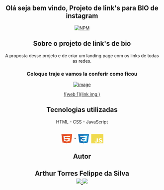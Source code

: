 <div align="center"> 
 
## Olá seja bem vindo, Projeto de link's para BIO de instagram 

[![NPM](https://img.shields.io/npm/l/react)](https://github.com/Thur17/links_BIO/blob/master/License)

## Sobre o projeto de link's de bio 

A proposta desse projeto e de criar um landing page com os links de todas as redes.
 
### Coloque traje e vamos la conferir como ficou
[![image](https://user-images.githubusercontent.com/88401848/175353653-dfa18f7a-768d-4bab-90f3-5c6c302af982.png)](link)

[![web 1](link img )](link)
 
## Tecnologias utilizadas 
 HTML - CSS - JavaScript
 
<div>
  <div style="display: inline_block"><br>
   <img align="center" alt="thur-HTML" height="30" width="40" src="https://raw.githubusercontent.com/devicons/devicon/master/icons/html5/html5-original.svg"> -
   <img align="center" alt="thur-CSS" height="30" width="40" src="https://raw.githubusercontent.com/devicons/devicon/master/icons/css3/css3-original.svg">
       <img align="center" alt="thur-JavaSript" height="30" width="40"src="https://raw.githubusercontent.com/devicons/devicon/master/icons/javascript/javascript-plain.svg">
</div>
 
 <h2> Autor
 <h2>Arthur Torres Felippe da Silva <br>

<div>
   <a href = "mailto:arthurthur17@gmail.com"><img src="https://img.shields.io/badge/-Gmail-%23333?style=for-the-badge&logo=gmail&logoColor=white" target="_blank">   </a>
   <a href="https://www.linkedin.com/in/arthur-felippe-5843ab21" target="_blank"><img src="https://img.shields.io/badge/-LinkedIn-%230077B5?style=for-the-badge&logo=linkedin&logoColor=white" target="_blank"></a> 
</div>
